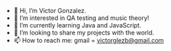 - 👋 Hi, I’m Victor Gonzalez.
- 👀 I’m interested in QA testing and music theory!
- 🌱 I’m currently learning Java and JavaScript.
- 💞️ I’m looking to share my projects with the world.
- 📫 How to reach me: gmail = victorglezb@gmail.com

<!---
AnthX0/AnthX0 is a ✨ special ✨ repository because its `README.md` (this file) appears on your GitHub profile.
You can click the Preview link to take a look at your changes.
--->
